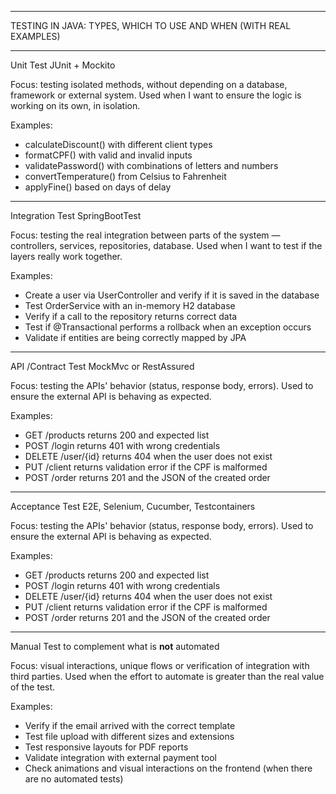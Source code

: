 
---


TESTING IN JAVA:
TYPES, WHICH
TO USE AND WHEN
(WITH REAL
EXAMPLES)

---


Unit Test
JUnit + Mockito

Focus: testing isolated methods, without
depending on a database, framework or
external system.
Used when I want to ensure the logic is
working on its own, in isolation.

Examples:
* calculateDiscount() with different
client types
* formatCPF() with valid and
invalid inputs
* validatePassword() with combinations of
letters and numbers
* convertTemperature() from Celsius
to Fahrenheit
* applyFine() based on days of
delay

---


Integration Test
SpringBootTest

Focus: testing the real integration between parts
of the system — controllers, services,
repositories, database.
Used when I want to test if the layers
really work together.

Examples:
* Create a user via UserController and
verify if it is saved in the database
* Test OrderService with an in-memory
H2 database
* Verify if a call to the
repository returns correct data
* Test if @Transactional performs a rollback
when an exception occurs
* Validate if entities are being
correctly mapped by JPA

---


API /Contract Test
MockMvc or RestAssured

Focus: testing the APIs' behavior
(status, response body, errors).
Used to ensure the external API is
behaving as expected.

Examples:
* GET /products returns 200 and expected
list
* POST /login returns 401 with
wrong credentials
* DELETE /user/{id} returns 404
when the user does not exist
* PUT /client returns validation error
if the CPF is malformed
* POST /order returns 201 and the JSON of the
created order

---


Acceptance Test
E2E, Selenium, Cucumber,
Testcontainers

Focus: testing the APIs' behavior
(status, response body, errors).
Used to ensure the external API is
behaving as expected.

Examples:
* GET /products returns 200 and expected
list
* POST /login returns 401 with
wrong credentials
* DELETE /user/{id} returns 404
when the user does not exist
* PUT /client returns validation error
if the CPF is malformed
* POST /order returns 201 and the JSON of the
created order

---


Manual Test
to complement what is **not**
automated

Focus: visual interactions, unique flows or
verification of integration with third parties.
Used when the effort to automate is
greater than the real value of the test.

Examples:
* Verify if the email arrived with the
correct template
* Test file upload with
different sizes and extensions
* Test responsive layouts for
PDF reports
* Validate integration with external
payment tool
* Check animations and visual
interactions on the frontend (when there are no
automated tests)
